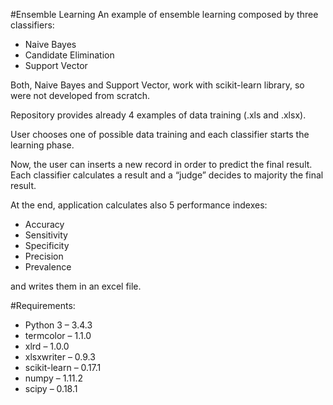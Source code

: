 #Ensemble Learning
An example of ensemble learning composed by three classifiers:
- Naive Bayes
- Candidate Elimination
- Support Vector

Both, Naive Bayes and Support Vector, work with scikit-learn library, so were not developed from scratch.

Repository provides already 4 examples of data training (.xls and .xlsx).

User chooses one of possible data training and each classifier starts the learning phase.

Now, the user can inserts a new record in order to predict the final result.
Each classifier calculates a result and a “judge” decides to majority the final result.

At the end, application calculates also 5 performance indexes:
- Accuracy
- Sensitivity
- Specificity
- Precision
- Prevalence

and writes them in an excel file.


#Requirements:
- Python 3 – 3.4.3
- termcolor – 1.1.0
- xlrd – 1.0.0
- xlsxwriter – 0.9.3
- scikit-learn – 0.17.1
- numpy – 1.11.2
- scipy – 0.18.1
